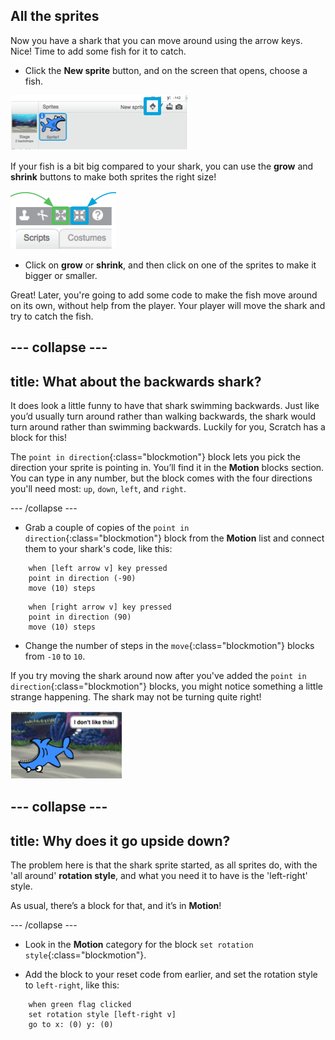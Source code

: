 ## All the sprites

Now you have a shark that you can move around using the arrow keys. Nice! Time to add some fish for it to catch.

+ Click the **New sprite** button, and on the screen that opens, choose a fish.

![The New sprite button](images/spritesNewFromLibrary.png)

If your fish is a bit big compared to your shark, you can use the **grow** and **shrink** buttons to make both sprites the right size!

![Grow and shrink buttons](images/sprites2.png)

+ Click on **grow** or **shrink**, and then click on one of the sprites to make it bigger or smaller.

Great! Later, you're going to add some code to make the fish move around on its own, without help from the player. Your player will move the shark and try to catch the fish.

--- collapse ---
---
title: What about the backwards shark?
---

It does look a little funny to have that shark swimming backwards. Just like you’d usually turn around rather than walking backwards, the shark would turn around rather than swimming backwards. Luckily for you, Scratch has a block for this!

The `point in direction`{:class="blockmotion"} block lets you pick the direction your sprite is pointing in. You’ll find it in the **Motion** blocks section. You can type in any number, but the block comes with the four directions you'll need most: `up`, `down`, `left`, and `right`.

--- /collapse ---

+ Grab a couple of copies of the `point in direction`{:class="blockmotion"} block from the **Motion** list and connect them to your shark's code, like this: 

```blocks
    when [left arrow v] key pressed
    point in direction (-90)
    move (10) steps
```

```blocks
    when [right arrow v] key pressed
    point in direction (90)
    move (10) steps
```

+ Change the number of steps in the `move`{:class="blockmotion"} blocks from `-10` to `10`.

If you try moving the shark around now after you've added the `point in direction`{:class="blockmotion"} blocks, you might notice something a little strange happening. The shark may not be turning quite right! 

![Upside down shark](images/spritesUpsideDown.png)

--- collapse ---
---
title: Why does it go upside down?
---

The problem here is that the shark sprite started, as all sprites do, with the 'all around' **rotation style**, and what you need it to have is the 'left-right' style.

As usual, there’s a block for that, and it’s in **Motion**! 

--- /collapse ---

+ Look in the **Motion** category for the block `set rotation style`{:class="blockmotion"}.

+ Add the block to your reset code from earlier, and set the rotation style to `left-right`, like this: 

```blocks
    when green flag clicked
    set rotation style [left-right v]
    go to x: (0) y: (0)
```
